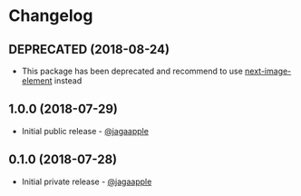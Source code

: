<!-- ======================================================================================================================= -->
<!-- CHANGELOG                                                                                                               -->
<!-- ======================================================================================================================= -->
# Changelog
## DEPRECATED (2018-08-24)
- This package has been deprecated and recommend to use [next-image-element](https://github.com/jagaapple/next-image-element)
instead

## 1.0.0 (2018-07-29)
- Initial public release - [@jagaapple](https://github.com/jagaapple)

## 0.1.0 (2018-07-28)
- Initial private release - [@jagaapple](https://github.com/jagaapple)
